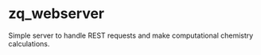 zq_webserver
============

Simple server to handle REST requests and make computational chemistry calculations.
